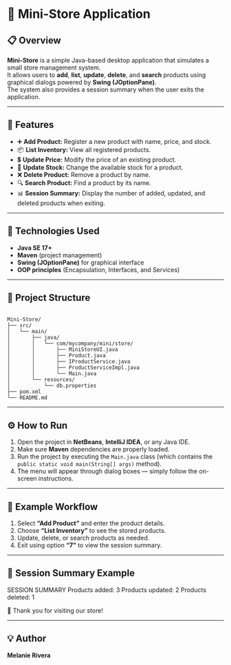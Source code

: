 # 🛒 Mini-Store Application

## 📋 Overview
**Mini-Store** is a simple Java-based desktop application that simulates a small store management system.  
It allows users to **add**, **list**, **update**, **delete**, and **search** products using graphical dialogs powered by **Swing (JOptionPane)**.  
The system also provides a session summary when the user exits the application.

---

## 🚀 Features
- ➕ **Add Product:** Register a new product with name, price, and stock.  
- 📦 **List Inventory:** View all registered products.  
- 💲 **Update Price:** Modify the price of an existing product.  
- 🔄 **Update Stock:** Change the available stock for a product.  
- ❌ **Delete Product:** Remove a product by name.  
- 🔍 **Search Product:** Find a product by its name.  
- 📊 **Session Summary:** Display the number of added, updated, and deleted products when exiting.  

---

## 🧠 Technologies Used
- **Java SE 17+**
- **Maven** (project management)
- **Swing (JOptionPane)** for graphical interface
- **OOP principles** (Encapsulation, Interfaces, and Services)

---

## 🧩 Project Structure
```

Mini-Store/
├── src/
│   └── main/
│       ├── java/
│       │   └── com/mycompany/mini/store/
│       │       ├── MiniStoreUI.java
│       │       ├── Product.java
│       │       ├── IProductService.java
│       │       ├── ProductServiceImpl.java
│       │       └── Main.java
│       └── resources/
│           └── db.properties
├── pom.xml
└── README.md

```


---

## ⚙️ How to Run
1. Open the project in **NetBeans**, **IntelliJ IDEA**, or any Java IDE.
2. Make sure **Maven** dependencies are properly loaded.
3. Run the project by executing the `Main.java` class (which contains the `public static void main(String[] args)` method).
4. The menu will appear through dialog boxes — simply follow the on-screen instructions.

---

## 📌 Example Workflow
1. Select **“Add Product”** and enter the product details.  
2. Choose **“List Inventory”** to see the stored products.  
3. Update, delete, or search products as needed.  
4. Exit using option **“7”** to view the session summary.  

---

## 🧾 Session Summary Example
SESSION SUMMARY
Products added: 3
Products updated: 2
Products deleted: 1

👋 Thank you for visiting our store!


---

## 💡 Author
**Melanie Rivera**  
